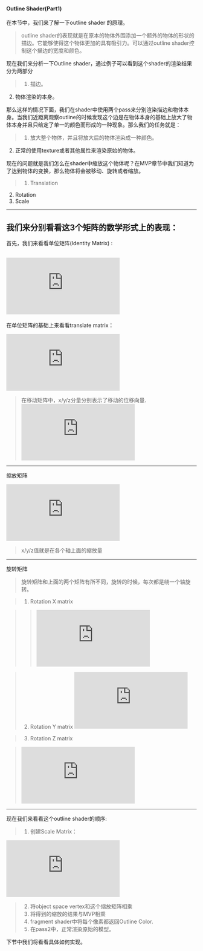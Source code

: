 #### Outline Shader(Part1)
在本节中，我们来了解一下outline shader 的原理。
>outline shader的表现就是在原本的物体外围添加一个额外的物体的形状的描边。它能够使得这个物体更加的具有吸引力。可以通过outline shader控制这个描边的宽度和颜色。

现在我们来分析一下Outline shader，通过例子可以看到这个shader的渲染结果分为两部分
>1. 描边。
2. 物体渲染的本身。

那么这样的情况下面，我们在shader中使用两个pass来分别渲染描边和物体本身。当我们近距离观察outline的时候发现这个边是在物体本身的基础上放大了物体本身并且只给定了单一的颜色而形成的一种现象。那么我们的任务就是：
>1. 放大整个物体，并且将放大后的物体渲染成一种颜色。
2. 正常的使用texture或者其他属性来渲染原始的物体。

现在的问题就是我们怎么在shader中缩放这个物体呢？在MVP章节中我们知道为了达到物体的变换，那么物体将会被移动、旋转或者缩放。
>1. Translation
2. Rotation
3. Scale

---
 我们来分别看看这3个矩阵的数学形式上的表现：
---
首先，我们来看看单位矩阵(Identity Matrix) :

![Indentity Matrix](http://latex.codecogs.com/gif.latex?Identity%20Matrix%20%3D%20%5Cleft%5B%20%5Cbegin%20%7Bmatrix%7D%201%20%26%200%20%26%200%20%26%200%5C%5C%5C%200%20%26%201%20%26%200%20%26%200%5C%5C%5C%200%20%26%200%20%26%201%20%26%200%20%5C%5C%5C%200%20%26%200%20%26%200%20%26%201%20%5Cend%7Bmatrix%7D%20%5Cright%5D)
---
在单位矩阵的基础上来看看translate matrix： 

![Translation Matrix](http://latex.codecogs.com/gif.latex?Translate%20Matrix%20%3D%20%5Cleft%5B%20%5Cbegin%7Bmatrix%7D%201%20%26%200%20%26%200%20%26%20x%5C%5C%5C%200%20%26%201%20%26%200%20%26%20y%5C%5C%5C%200%20%26%200%20%26%201%20%26%20z%20%5C%5C%5C%200%20%26%200%20%26%200%20%26%201%20%5Cend%7Bmatrix%7D%20%5Cright%5D)
 >在移动矩阵中，x/y/z分量分别表示了移动的位移向量.![Formula](http://latex.codecogs.com/gif.latex?Translation%20matrix%20%5Ctimes%20Object%20Matrix%20%3D%20Translated%20Object%20Matrix)

 ---
 缩放矩阵

![Scale Matrix](http://latex.codecogs.com/gif.latex?%24%24Scale%20Matrix%20%3D%20%5Cleft%5B%20%5Cbegin%7Bmatrix%7D%20x%20%26%200%20%26%200%20%26%200%5C%5C%5C%200%20%26%20y%20%26%200%20%26%200%5C%5C%5C%200%20%26%200%20%26%20z%26%200%20%5C%5C%5C%200%20%26%200%20%26%200%20%26%201%20%5Cend%7Bmatrix%7D%20%5Cright%5D%24%24)
 > x/y/z值就是在各个轴上面的缩放量
 > 
---
旋转矩阵
>旋转矩阵和上面的两个矩阵有所不同，旋转的时候，每次都是绕一个轴旋转。

>1. Rotation X matrix

>>![Rotation X Matrix](http://latex.codecogs.com/gif.latex?%24%24%5Cleft%5B%20%5Cbegin%20%7Bmatrix%7D%201%20%26%200%20%26%200%20%26%200%5C%5C%5C%200%20%26%20%5Ccos%5Ctheta%20%26%20-%5Csin%5Ctheta%20%26%200%5C%5C%5C%200%20%26%5Csin%5Ctheta%20%26%20%5Ccos%5Ctheta%20%26%200%20%5C%5C%5C%200%20%26%200%20%26%200%20%26%201%20%5Cend%7Bmatrix%7D%20%5Cright%5D%24%24)

>2. Rotation Y matrix
>![Rotation Y Matrix](http://latex.codecogs.com/gif.latex?%24%24%5Cleft%5B%20%5Cbegin%20%7Bmatrix%7D%20%5Ccos%5Ctheta%20%26%200%20%26%5Csin%5Ctheta%20%26%200%5C%5C%5C%200%20%26%201%20%26%200%20%26%200%5C%5C%5C%20-%5Csin%5Ctheta%20%26%200%20%26%20%5Ccos%5Ctheta%20%26%200%20%5C%5C%5C%200%20%26%200%20%26%200%20%26%201%20%5Cend%7Bmatrix%7D%20%5Cright%5D%24%24)

>3. Rotation Z matrix

>![Rotation Z Matrix](http://latex.codecogs.com/gif.latex?%24%24%20%5Cleft%5B%20%5Cbegin%20%7Bmatrix%7D%20%5Ccos%5Ctheta%20%26%20-%5Csin%5Ctheta%20%26%200%20%26%200%5C%5C%5C%20%5Csin%5Ctheta%20%26%20%5Ccos%5Ctheta%20%26%200%20%26%200%5C%5C%5C%200%20%26%200%20%26%201%20%26%200%20%5C%5C%5C%200%20%26%200%20%26%200%20%26%201%20%5Cend%7Bmatrix%7D%20%5Cright%5D%20%24%24)

---
现在我们来看看这个outline shader的顺序:
>1. 创建Scale Matrix：

![Outline Scale Matrix](http://latex.codecogs.com/gif.latex?%24%24%5Cleft%5B%20%5Cbegin%7Bmatrix%7D%201&plus;outline_width%20%26%200%20%26%200%20%26%200%5C%5C%5C%200%20%26%201&plus;outline_width%20%26%200%20%26%200%5C%5C%5C%200%20%26%200%20%26%201&plus;outline_width%26%200%20%5C%5C%5C%200%20%26%200%20%26%200%20%26%201%20%5Cend%7Bmatrix%7D%20%5Cright%5D%24%24)
>2. 将object space vertex和这个缩放矩阵相乘
>3. 将得到的缩放的结果与MVP相乘
>4. fragment shader中将每个像素都返回Outline Color.
>5. 在pass2中，正常渲染原始的模型。

下节中我们将看看具体如何实现。
